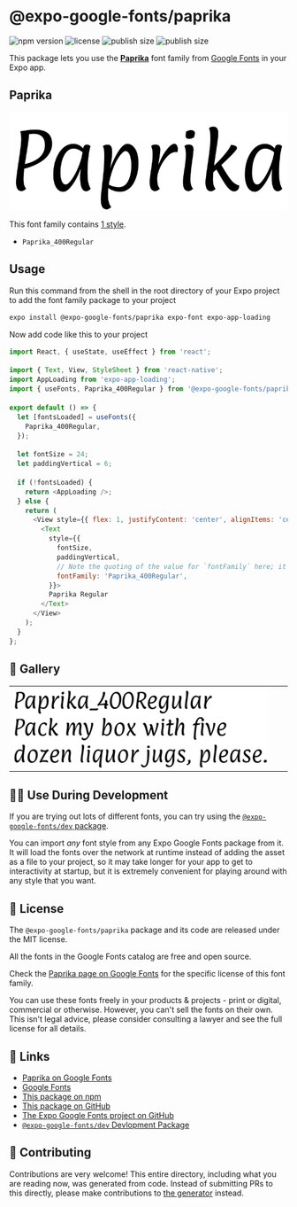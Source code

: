 # @expo-google-fonts/paprika

![npm version](https://flat.badgen.net/npm/v/@expo-google-fonts/paprika)
![license](https://flat.badgen.net/github/license/expo/google-fonts)
![publish size](https://flat.badgen.net/packagephobia/install/@expo-google-fonts/paprika)
![publish size](https://flat.badgen.net/packagephobia/publish/@expo-google-fonts/paprika)

This package lets you use the [**Paprika**](https://fonts.google.com/specimen/Paprika) font family from [Google Fonts](https://fonts.google.com/) in your Expo app.

## Paprika

![Paprika](./font-family.png)

This font family contains [1 style](#-gallery).

- `Paprika_400Regular`

## Usage

Run this command from the shell in the root directory of your Expo project to add the font family package to your project
```sh
expo install @expo-google-fonts/paprika expo-font expo-app-loading
```

Now add code like this to your project
```js
import React, { useState, useEffect } from 'react';

import { Text, View, StyleSheet } from 'react-native';
import AppLoading from 'expo-app-loading';
import { useFonts, Paprika_400Regular } from '@expo-google-fonts/paprika';

export default () => {
  let [fontsLoaded] = useFonts({
    Paprika_400Regular,
  });

  let fontSize = 24;
  let paddingVertical = 6;

  if (!fontsLoaded) {
    return <AppLoading />;
  } else {
    return (
      <View style={{ flex: 1, justifyContent: 'center', alignItems: 'center' }}>
        <Text
          style={{
            fontSize,
            paddingVertical,
            // Note the quoting of the value for `fontFamily` here; it expects a string!
            fontFamily: 'Paprika_400Regular',
          }}>
          Paprika Regular
        </Text>
      </View>
    );
  }
};

```

## 🔡 Gallery


||||
|-|-|-|
|![Paprika_400Regular](./Paprika_400Regular.ttf.png)||||


## 👩‍💻 Use During Development

If you are trying out lots of different fonts, you can try using the [`@expo-google-fonts/dev` package](https://github.com/expo/google-fonts/tree/master/font-packages/dev#readme).

You can import *any* font style from any Expo Google Fonts package from it. It will load the fonts
over the network at runtime instead of adding the asset as a file to your project, so it may take longer
for your app to get to interactivity at startup, but it is extremely convenient
for playing around with any style that you want.

## 📖 License

The `@expo-google-fonts/paprika` package and its code are released under the MIT license.

All the fonts in the Google Fonts catalog are free and open source.

Check the [Paprika page on Google Fonts](https://fonts.google.com/specimen/Paprika) for the specific license of this font family.

You can use these fonts freely in your products & projects - print or digital, commercial or otherwise. However, you can't sell the fonts on their own. This isn't legal advice, please consider consulting a lawyer and see the full license for all details.

## 🔗 Links

- [Paprika on Google Fonts](https://fonts.google.com/specimen/Paprika)
- [Google Fonts](https://fonts.google.com/)
- [This package on npm](https://www.npmjs.com/package/@expo-google-fonts/paprika)
- [This package on GitHub](https://github.com/expo/google-fonts/tree/master/font-packages/paprika)
- [The Expo Google Fonts project on GitHub](https://github.com/expo/google-fonts)
- [`@expo-google-fonts/dev` Devlopment Package](https://github.com/expo/google-fonts/tree/master/font-packages/dev)

## 🤝 Contributing

Contributions are very welcome! This entire directory, including what you are reading now, was generated from code. Instead of submitting PRs to this directly, please make contributions to [the generator](https://github.com/expo/google-fonts/tree/master/packages/generator) instead.
